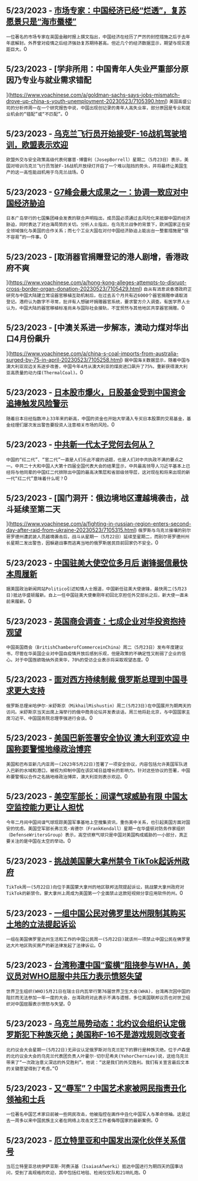 
  ## 5/23/2023 - [市场专家：中国经济已经“烂透”，复苏愿景只是“海市蜃楼”](https://www.voachinese.com/a/boomy-talk-about-the-chinese-economy-is-a-charade-20230523/7105452.html)
 ```一位著名的市场专家在英国金融时报上撰文指出，中国经济在经历了严厉的封控措施之后于去年年底解封。外界曾对疫情之后经济强劲复苏期待甚高。但近几个的经济数据显示，期望与现实差距巨大。```0
  ## 5/23/2023 - [学非所用：中国青年人失业严重部分原因乃专业与就业需求错配

](https://www.voachinese.com/a/goldman-sachs-says-jobs-mismatch-drove-up-china-s-youth-unemployment-20230523/7105390.html)
 ```美国高盛公司的分析师周一在一个研究报告中说，中国出现创记录的青年人高失业率，部分原因是专业和就业机会的“错配”或“不匹配”。```0
  ## 5/23/2023 - [乌克兰飞行员开始接受F-16战机驾驶培训，欧盟表示欢迎](https://www.voachinese.com/a/eu-welcomes-f-16-jet-decision-for-ukraine-pilots-already-being-trained-052323/7105453.html)
 ```欧盟外交与安全政策高级代表何塞普·博雷利（JosepBorrell）星期二（5月23日）表示，美国对培训乌克兰飞行员驾驶F-16战机开放绿灯开启了一个难以阻挡的势头，并将最终让美国生产的这一高性能战机用于乌克兰战场。```0
  ## 5/23/2023 - [G7峰会最大成果之一：协调一致应对中国经济胁迫](https://www.voachinese.com/a/g7-focuses-on-economic-coercion-eu-reinforces-transatlantic-cooperation/7105575.html)
 ```日本广岛举行的七国集团峰会发表的联合声明指出，成员国必须通过去风险化来抵御中国的经济胁迫，同时表达了对台海局势的关切。分析人士指出，在乌克兰战争的背景下，欧洲国家正在安全领域强化与美国的合作关系；而七个工业大国在对付中国经济胁迫上能出台一整套措施是“很不容易”的一件事。```0
  ## 5/23/2023 - [取消器官捐赠登记的港人剧增，香港政府不爽

](https://www.voachinese.com/a/hong-kong-alleges-attempts-to-disrupt-cross-border-organ-donation-20230523/7105429.html)
 ```自从有消息说香港政府正研究与中国大陆建立常设器官移植互助机制后，在过去五个月共有近6000个器官捐赠申请取消登记。港府认为数字不寻常，批评有人想破坏捐赠器官系统，要求警方介入调查。有医学界人士认为，中国大陆的器官移植标准尚未与国际社会接轨，不宜贸然与其他地区共享器官捐赠。```0
  ## 5/23/2023 - [中澳关系进一步解冻，澳动力煤对华出口4月份飙升

 ](https://www.voachinese.com/a/china-s-coal-imports-from-australia-surged-by-75-in-april-20230523/7105258.html)
 ```据中国海关数据显示，随着中国与澳大利亚双边关系逐步改善，中国今年4月从澳大利亚的煤炭进口飙升了75%，重新获得澳大利亚高质量的动力煤(ThermalCoal)。```0
  ## 5/23/2023 - [日本股市爆火，日股基金受到中国资金追捧触发风险警示 ](https://www.voachinese.com/a/chinese-money-pours-into-japan-focused-funds-052323/7105354.html)
 ```随着日本日经指数冲上33年来的新高，中国的资金也开始大举涌入专买日本股票的交易基金，基金经理们屡次发出警告要投资人注意相关市场的风险。```0
  ## 5/23/2023 - [中共新一代太子党何去何从？](https://www.voachinese.com/a/xi-jinping-and-china-s-new-generation-of-red-princelings-20230523/7105368.html)
 ```中国的“红二代”、“官二代”一直是人们乐此不疲的话题，也是人们对中共执政不满的要点之一。中共二十大和中国人大第十四届全国代表大会的结果显示，中共最高领导人习近平基本上已经将与他同辈的中国红二代排除出中国的最高决策层和省部级领导层，这对现在和将来出现的新一代“红二代”意味着什么呢？```0
  ## 5/23/2023 - [国门洞开：俄边境地区遭越境袭击，战斗延续至第二天

 ](https://www.voachinese.com/a/fighting-in-russian-region-enters-second-day-after-raid-from-ukraine-20230523/7105315.html)
 ```俄罗斯与乌克兰接壤的别尔哥罗德州遭武装人员越境袭击后，战斗从星期一（5月22日）延续至星期二，而别尔哥罗德州州长星期二发出警告，因躲避战事而逃离当地的俄罗斯居民目前回家仍不安全。```0
  ## 5/23/2023 - [中国驻美大使空位多月后 谢锋据信最快本周履新](https://www.voachinese.com/a/china-new-us-ambassador-expected-to-arrive-soon-20230523/7105141.html)
 ```据美国政治新闻网站Politico引述知情人士报道，中国新任驻美大使谢锋，最快周二(5月23日)抵达华盛顿履新。自上一任中国驻美大使秦刚年初回北京担任外交部长之后，新大使一直未前来履新。```0
  ## 5/23/2023 - [英国商会调查：七成企业对华投资抱持观望](https://www.voachinese.com/a/british-chamber-of-commerce-in-china-survey-20230523/7105089.html)
 ```中国英国商会（BritishChamberofCommerceinChina）周二（5月23日）发布年度建议书，尽管在华英国企业对中国自疫情开放后感到乐观，但是政策的不确定性又削弱了企业的信心。对于中国亟欲吸纳外资来华，70%的受访企业表示将采取观望态度。```0
  ## 5/23/2023 - [面对西方持续制裁 俄罗斯总理到中国寻求更大支持](https://www.voachinese.com/a/russia-pm-visits-china-20230523/7105079.html)
 ```俄罗斯总理米哈伊尔·米舒斯京（MikhailMishustin）周二(5月23日)在中国展开为期两天的访问。米舒斯京当天出席上海举行的俄中商务论坛并发表谈话，周三他将赴北京，与中国国家主席习近平、中国国务院总理李强进行会谈。```0
  ## 5/23/2023 - [美国巴新签署安全协议 澳大利亚欢迎 中国称要警惕地缘政治博弈](https://www.voachinese.com/a/reaction-to-us-png-defense-pact-20230523/7105058.html)
 ```美国和巴布亚新几内亚周一(2023年5月22日)签署了一项安全协议，内容包括允许美国军队进入巴新的水域和港口，被视为抑制中国在该区域日益增长的影响力。针对这些协议的签署，中国称要警惕以合作之名搞地缘政治博弈，澳大利亚则表示欢迎。```0
  ## 5/23/2023 - [美空军部长：间谍气球威胁有限 中国太空监控能力更让人担忧](https://www.voachinese.com/a/us-air-force-on-balloon-and-china-spy-program-20230523/7105026.html)
 ```今年二月间中国间谍气球现踪美国军事基地上空搜集资讯，重伤美中关系，也引起美国方面对国安的忧虑。美国空军部长弗兰克·肯德尔（FrankKendall）星期一在华盛顿对防务作家组织（DefenseWritersGroup）表示，高空侦察气球只是中国对美国构成威胁的一小部分，真正要关注的是中国在太空的举动。```0
  ## 5/23/2023 - [挑战美国蒙大拿州禁令 TikTok起诉州政府](https://www.voachinese.com/a/tiktok-sues-us-state-montana-for-banning-20230523/7105004.html)
 ```TikTok周一(5月22日)向位于美国蒙大拿州的地区联邦法院提起诉讼，挑战蒙大拿州政府对TikTok的新禁令。蒙大拿州上周成为美国第一个全面禁止这款短视频分享应用软件的州。```0
  ## 5/23/2023 - [一组中国公民对佛罗里达州限制其购买土地的立法提起诉讼](https://www.voachinese.com/a/florida-sued-over-law-blocking-chinese-citizens-other-foreigners-from-buying-property-20230522/7104923.html)
 ```一组在美国佛罗里达州生活和工作的中国公民周一(5月22日)就该州一项禁止中国公民在佛罗里达大片地区购买房产的新法律发起了法律诉讼。```0
  ## 5/23/2023 - [台湾称遭中国“蛮横”阻挠参与WHA，美议员对WHO屈服中共压力表示愤怒失望](https://www.voachinese.com/a/members-of-us-congress-outrageous-who-not-inviting-taiwan-for-annual-meeting-due-to-chinese-pressure-20230522/7104514.html)
 ```世界卫生组织(WHO)5月21日在瑞士日内瓦举行第76届世界卫生大会(WHA)，台湾再次因中国的阻拦而无法参加一年一度的大会，台湾政府对此表示不满与遗憾，多位美国联邦议员也对世卫组织对中国屈服表示愤怒与失望。```0
  ## 5/23/2023 - [乌克兰局势动态：北约议会组织认定俄罗斯犯下种族灭绝；美国称F-16不是游戏规则改变者](https://www.voachinese.com/a/nato-body-recognizes-russia-s-crimes-against-ukraine-as-genocide-20230522/7104918.html)
 ```北约议会大会星期一(5月22日)无异议认定俄罗斯对乌克兰犯下的罪行是种族灭绝。位于卢森堡的北约议会大会的乌克兰代表团负责人叶霍尔·切尔尼希夫(YehorCherniev)说，这给乌克兰带来了“一次政治意义深远的外交胜利”。他说：“这是我们的外交胜利。我们有关宣言最后文本的关键愿望得到了考虑。”```0
  ## 5/23/2023 - [又“辱军”？中国艺术家被网民指责丑化领袖和士兵](https://www.voachinese.com/a/chinese-artist-internet-controversy-20230522/7104472.html)
 ```一位著名中国艺术家日前被一些网民攻击，他被指控在画作中丑化中国军人与革命领袖。这是过去一周多以来中国民族主义者在网络上攻击文艺工作者侮辱国家的最新案例。```0
  ## 5/23/2023 - [厄立特里亚和中国发出深化伙伴关系信号](https://www.voachinese.com/a/in-state-visit-eritrea-and-china-signal-deeper-partnership-20230522/7104531.html)
 ```当厄立特里亚总统伊萨亚斯·阿费沃基（IsaiasAfwerki）抵达中国进行为期四天的国事访问，受到了高规格的欢迎，其中包括红地毯、检阅仪仗队和21响礼炮。```0